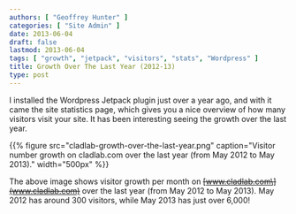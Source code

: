 ```yaml
---
authors: [ "Geoffrey Hunter" ]
categories: [ "Site Admin" ]
date: 2013-06-04
draft: false
lastmod: 2013-06-04
tags: [ "growth", "jetpack", "visitors", "stats", "Wordpress" ]
title: Growth Over The Last Year (2012-13)
type: post
---
```


I installed the Wordpress Jetpack plugin just over a year ago, and with it came the  site statistics page, which gives you a nice overview of how many visitors visit your site. It has been interesting seeing the growth over the last year.

{{% figure src="cladlab-growth-over-the-last-year.png" caption="Visitor number growth on cladlab.com over the last year (from May 2012 to May 2013)."  width="500px" %}}

The above image shows visitor growth per month on ~~\[www.cladlab.com\](www.cladlab.com)~~ over the last year (from May 2012 to May 2013). May 2012 has around 300 visitors, while May 2013 has just over 6,000!
